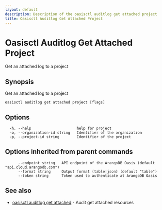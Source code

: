 ```yaml
---
layout: default
description: Description of the oasisctl auditlog get attached project command
title: Oasisctl Auditlog Get Attached Project
---
```

# Oasisctl Auditlog Get Attached Project

Get an attached log to a project

## Synopsis

Get an attached log to a project

```
oasisctl auditlog get attached project [flags]
```

## Options

```
  -h, --help                     help for project
  -o, --organization-id string   Identifier of the organization
  -p, --project-id string        Identifier of the project
```

## Options inherited from parent commands

```
      --endpoint string   API endpoint of the ArangoDB Oasis (default "api.cloud.arangodb.com")
      --format string     Output format (table|json) (default "table")
      --token string      Token used to authenticate at ArangoDB Oasis
```

## See also

* [oasisctl auditlog get attached](oasisctl-auditlog-get-attached.html)	 - Audit get attached resources

